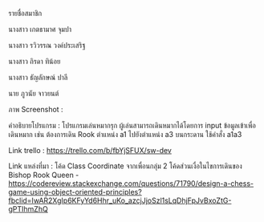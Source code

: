 รายชื่อสมาชิก

นางสาว เกตธามาศ จุมปา

นางสาว รวิวรรณ วงค์ประเสริฐ

นางสาว ถิรดา ทิน้อย

นางสาว ธัญลักษณ์ ปาลี

นาย ภูวนัย จาวยนต์

ภาพ Screenshot  :   

คำอธิบายโปรแกรม  :   โปรแกรมเล่นหมากรุก ผู้เล่นสามารถเดินหมากได้โดยการ input ข้อมูลเข้าเพื่อเดินหมาก เช่น ต้องการเดิน Rook ตำแหน่ง a1 ไปยังตำแหน่ง a3                               บนกระดาน ใช้คำสั่ง a1a3
                  

Link trello : https://trello.com/b/fbYjSFUX/sw-dev

Link แหล่งที่มา : โค้ด Class Coordinate จากเพื่อนกลุ่ม 2 
               โค้ดส่วนเงื่อในไขการเดินของ Bishop Rook Queen - https://codereview.stackexchange.com/questions/71790/design-a-chess-game-using-object-oriented-principles?fbclid=IwAR2XgIp6KFyYd6Hhr_uKo_azcjJjoSzl1sLqDhjFpJvBxoZtG-gPTIhmZhQ
